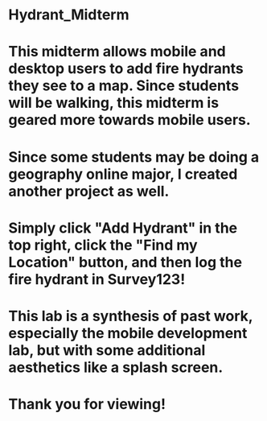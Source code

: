 # Hydrant_Midterm


# This midterm allows mobile and desktop users to add fire hydrants they see to a map. Since students will be walking, this midterm is geared more towards mobile users.
# Since some students may be doing a geography online major, I created another project as well.
# Simply click "Add Hydrant" in the top right, click the "Find my Location" button, and then log the fire hydrant in Survey123!
# This lab is a synthesis of past work, especially the mobile development lab, but with some additional aesthetics like a splash screen.

# Thank you for viewing!
